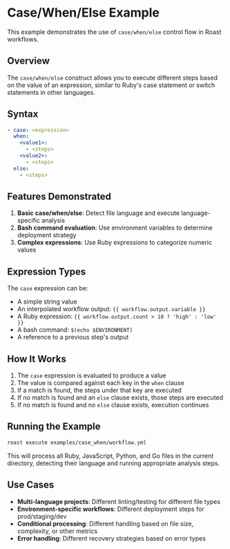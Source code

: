 # Case/When/Else Example

This example demonstrates the use of `case/when/else` control flow in Roast workflows.

## Overview

The `case/when/else` construct allows you to execute different steps based on the value of an expression, similar to Ruby's case statement or switch statements in other languages.

## Syntax

```yaml
- case: <expression>
  when:
    <value1>:
      - <steps>
    <value2>:
      - <steps>
  else:
    - <steps>
```

## Features Demonstrated

1. **Basic case/when/else**: Detect file language and execute language-specific analysis
2. **Bash command evaluation**: Use environment variables to determine deployment strategy
3. **Complex expressions**: Use Ruby expressions to categorize numeric values

## Expression Types

The `case` expression can be:
- A simple string value
- An interpolated workflow output: `{{ workflow.output.variable }}`
- A Ruby expression: `{{ workflow.output.count > 10 ? 'high' : 'low' }}`
- A bash command: `$(echo $ENVIRONMENT)`
- A reference to a previous step's output

## How It Works

1. The `case` expression is evaluated to produce a value
2. The value is compared against each key in the `when` clause
3. If a match is found, the steps under that key are executed
4. If no match is found and an `else` clause exists, those steps are executed
5. If no match is found and no `else` clause exists, execution continues

## Running the Example

```bash
roast execute examples/case_when/workflow.yml
```

This will process all Ruby, JavaScript, Python, and Go files in the current directory, detecting their language and running appropriate analysis steps.

## Use Cases

- **Multi-language projects**: Different linting/testing for different file types
- **Environment-specific workflows**: Different deployment steps for prod/staging/dev
- **Conditional processing**: Different handling based on file size, complexity, or other metrics
- **Error handling**: Different recovery strategies based on error types